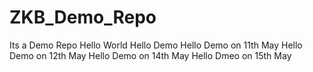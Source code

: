 # ZKB_Demo_Repo
Its a Demo Repo
Hello World
Hello Demo
Hello Demo on 11th May
Hello Demo on 12th May
Hello Demo on 14th May
Hello Dmeo on 15th May
